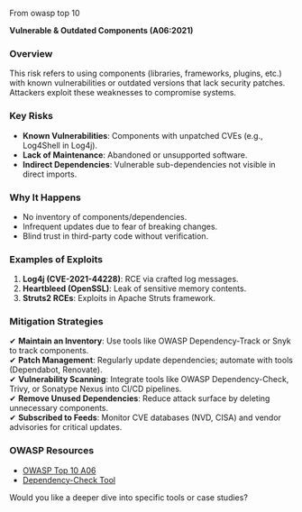 From owasp top 10

 **Vulnerable & Outdated Components (A06:2021)**  

### **Overview**  
This risk refers to using components (libraries, frameworks, plugins, etc.) with known vulnerabilities or outdated versions that lack security patches. Attackers exploit these weaknesses to compromise systems.  

### **Key Risks**  
- **Known Vulnerabilities**: Components with unpatched CVEs (e.g., Log4Shell in Log4j).  
- **Lack of Maintenance**: Abandoned or unsupported software.  
- **Indirect Dependencies**: Vulnerable sub-dependencies not visible in direct imports.  

### **Why It Happens**  
- No inventory of components/dependencies.  
- Infrequent updates due to fear of breaking changes.  
- Blind trust in third-party code without verification.  

### **Examples of Exploits**  
1. **Log4j (CVE-2021-44228)**: RCE via crafted log messages.  
2. **Heartbleed (OpenSSL)**: Leak of sensitive memory contents.  
3. **Struts2 RCEs**: Exploits in Apache Struts framework.  

### **Mitigation Strategies**  
✔ **Maintain an Inventory**: Use tools like OWASP Dependency-Track or Snyk to track components.  
✔ **Patch Management**: Regularly update dependencies; automate with tools (Dependabot, Renovate).  
✔ **Vulnerability Scanning**: Integrate tools like OWASP Dependency-Check, Trivy, or Sonatype Nexus into CI/CD pipelines.  
✔ **Remove Unused Dependencies**: Reduce attack surface by deleting unnecessary components.  
✔ **Subscribed to Feeds**: Monitor CVE databases (NVD, CISA) and vendor advisories for critical updates.

### **OWASP Resources**  
- [OWASP Top 10 A06](https://owasp.org/Top10/A06_2021-Vulnerable_and_Outdated_Components/)  
- [Dependency-Check Tool](https://owasp.org/www-project-dependency-check/)  

Would you like a deeper dive into specific tools or case studies?